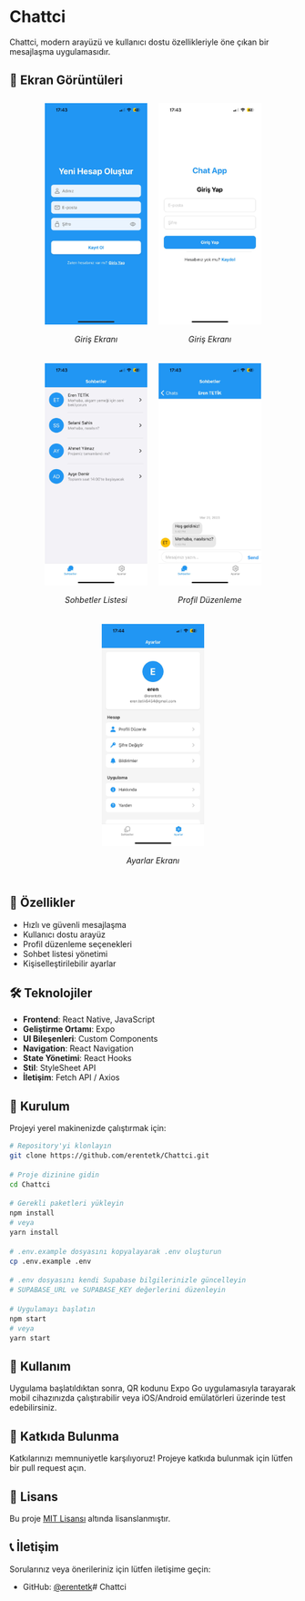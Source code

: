 # Chattci

Chattci, modern arayüzü ve kullanıcı dostu özellikleriyle öne çıkan bir mesajlaşma uygulamasıdır.

## 📱 Ekran Görüntüleri

<div align="center" style="display: flex; flex-wrap: wrap; justify-content: center;">
  <div style="display: inline-block; margin: 10px;">
    <img src="./assets/app-photo/IMG-20250331-WA0005.jpg" alt="Hesap Oluştur" width="180">
    <p align="center"><em>Giriş Ekranı</em></p>
  </div>
  <div style="display: inline-block; margin: 10px;">
    <img src="./assets/app-photo/IMG-20250331-WA0006.jpg" alt="Giriş Yap" width="180">
    <p align="center"><em>Giriş Ekranı</em></p>
  </div>
  <div style="display: inline-block; margin: 10px;">
    <img src="./assets/app-photo/IMG-20250331-WA0003.jpg" alt="Sohbetler Listesi" width="180">
    <p align="center"><em>Sohbetler Listesi</em></p>
  </div>
  <div style="display: inline-block; margin: 10px;">
    <img src="./assets/app-photo/IMG-20250331-WA0004.jpg" alt="Sohbet Detayı" width="180">
    <p align="center"><em>Profil Düzenleme</em></p>
  </div>
  <div style="display: inline-block; margin: 10px;">
    <img src="./assets/app-photo/IMG-20250331-WA0002.jpg" alt="Ayarlar Ekranı" width="180">
    <p align="center"><em>Ayarlar Ekranı</em></p>
  </div>
</div>

## 🚀 Özellikler

- Hızlı ve güvenli mesajlaşma
- Kullanıcı dostu arayüz
- Profil düzenleme seçenekleri
- Sohbet listesi yönetimi
- Kişiselleştirilebilir ayarlar

## 🛠️ Teknolojiler

- **Frontend**: React Native, JavaScript
- **Geliştirme Ortamı**: Expo
- **UI Bileşenleri**: Custom Components
- **Navigation**: React Navigation
- **State Yönetimi**: React Hooks
- **Stil**: StyleSheet API
- **İletişim**: Fetch API / Axios

## 🔧 Kurulum

Projeyi yerel makinenizde çalıştırmak için:

```bash
# Repository'yi klonlayın
git clone https://github.com/erentetk/Chattci.git

# Proje dizinine gidin
cd Chattci

# Gerekli paketleri yükleyin
npm install
# veya
yarn install

# .env.example dosyasını kopyalayarak .env oluşturun
cp .env.example .env

# .env dosyasını kendi Supabase bilgilerinizle güncelleyin
# SUPABASE_URL ve SUPABASE_KEY değerlerini düzenleyin

# Uygulamayı başlatın
npm start
# veya
yarn start
```

## 📝 Kullanım

Uygulama başlatıldıktan sonra, QR kodunu Expo Go uygulamasıyla tarayarak mobil cihazınızda çalıştırabilir veya iOS/Android emülatörleri üzerinde test edebilirsiniz.

## 🤝 Katkıda Bulunma

Katkılarınızı memnuniyetle karşılıyoruz! Projeye katkıda bulunmak için lütfen bir pull request açın.

## 📜 Lisans

Bu proje [MIT Lisansı](LICENSE) altında lisanslanmıştır.

## 📞 İletişim

Sorularınız veya önerileriniz için lütfen iletişime geçin:

- GitHub: [@erentetk](https://github.com/erentetk)# Chattci
